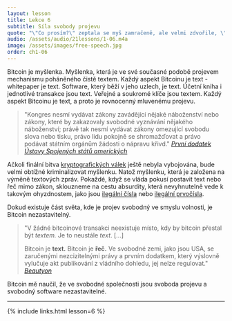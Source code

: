```yaml
---
layout: lesson
title: Lekce 6
subtitle: Síla svobody projevu
quote: "\"Co prosím?\" zeptala se myš zamračeně, ale velmi zdvořile, \"říkala jsi něco?\""
audio: /assets/audio/21lessons/1-06.m4a
image: /assets/images/free-speech.jpg
order: ch1-06
---
```


Bitcoin je myšlenka. Myšlenka, která je ve své současné podobě projevem 
mechanismu poháněného čistě textem. Každý aspekt Bitcoinu je text - whitepaper 
je text. Software, který běží v jeho uzlech, je text. Účetní kniha 
i jednotlivé transakce jsou text. Veřejné a soukromé klíče jsou textem. 
Každý aspekt Bitcoinu je text, a proto je rovnocenný mluvenému projevu.

> "Kongres nesmí vydávat zákony zavádějící nějaké náboženství nebo zákony, 
> které by zakazovaly svobodné vyznávání nějakého náboženství; právě tak 
> nesmí vydávat zákony omezující svobodu slova nebo tisku, právo lidu 
> pokojně se shromažďovat a právo podávat státním orgánům žádosti 
> o nápravu křivd."
> <cite>[První dodatek Ústavy Spojených států amerických][1st Amendment]</cite>

Ačkoli finální bitva [kryptografických válek][Crypto Wars] ještě nebyla vybojována, 
bude velmi obtížné kriminalizovat myšlenku. Natož myšlenku, která je 
založena na výměně textových zpráv. Pokaždé, když se vláda pokusí 
postavit text nebo řeč mimo zákon, sklouzneme na cestu absurdity, která 
nevyhnutelně vede k takovým ohyzdnostem, jako jsou [ilegální čísla][illegal numbers] nebo 
[ilegální prvočísla][illegal primes].

Dokud existuje část světa, kde je projev svobodný ve smyslu volnosti, 
je Bitcoin nezastavitelný.

> "V žádné bitcoinové transakci neexistuje místo, kdy by bitcoin přestal 
> být *textem.* Je to neustále *text*. [...]
>
> Bitcoin je **text.** Bitcoin je **řeč.** Ve svobodné zemi, jako jsou USA, 
> se zaručenými nezcizitelnými právy a prvním dodatkem, který výslovně 
> vylučuje akt publikování z vládního dohledu, jej nelze regulovat."
> <cite>[Beautyon]</cite>

Bitcoin mě naučil, že ve svobodné společnosti jsou svoboda projevu 
a svobodný software nezastavitelné.

---

{% include links.html lesson=6 %}

<!-- Through the Looking-Glass -->
[a magic spell]: https://dergigi.com/2018/08/17/the-magic-dust-of-cryptography/
[rise-sov]: https://medium.com/bull-bitcoin/the-rise-of-the-sovereign-individual-2201eee82f00

<!-- Down the Rabbit Hole -->
[1st Amendment]: https://en.wikipedia.org/wiki/First_Amendment_to_the_United_States_Constitution
[Crypto Wars]: https://en.wikipedia.org/wiki/Crypto_Wars
[illegal numbers]: https://en.wikipedia.org/wiki/Illegal_number
[illegal primes]: https://en.wikipedia.org/wiki/Illegal_prime
[Beautyon]: https://archive.is/yAOwZ

<!-- Wikipedia -->
[alice]: https://en.wikipedia.org/wiki/Alice%27s_Adventures_in_Wonderland
[carroll]: https://en.wikipedia.org/wiki/Lewis_Carroll
